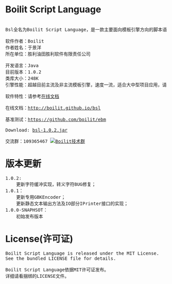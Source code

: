 Boilit Script Language
===
<pre>

Bsl全名为Boilit Script Language，是一款主要面向模板引擎方向的脚本语言。

软件作者：Boilit
作者姓名：于景洋
所在单位：胜利油田胜利软件有限责任公司

开发语言：Java
目前版本：1.0.2
类库大小：248K
引擎性能：超越目前主流及非主流模板引擎，速度一流，适合大中型项目应用，请查看在线文档或基准测试内的测试结果

软件特性：请参考<a href="http://boilit.github.io/bsl">在线文档</a>

在线文档：<a href="http://boilit.github.io/bsl">http://boilit.github.io/bsl</a>

基准测试：<a href="https://github.com/boilit/ebm">https://github.com/boilit/ebm</a>

Download: <a href="http://boilit.github.io/bsl/files/bsl-1.0.2.jar">bsl-1.0.2.jar</a>
    
交流群：109365467 <a target="_blank" href="http://wp.qq.com/wpa/qunwpa?idkey=aa38808704bd813440ca2314873dd634b878b76be392ab0279b005db18be006b"><img border="0" src="http://pub.idqqimg.com/wpa/images/group.png" alt="Boilit技术群" title="Boilit技术群"></a>
</pre>

版本更新
===
<pre>
1.0.2:
    更新字符缓冲实现，转义字符BUG修复；
1.0.1：
    更新专用GBKEncoder；
    更新静态文本输出方法及IO部分IPrinter接口的实现；
1.0.0-SNAPHSOT：
    初始发布版本
</pre>

License(许可证)
===
<pre>
Boilit Script Language is released under the MIT License. 
See the bundled LICENSE file for details.

Boilit Script Language依据MIT许可证发布。
详细请看捆绑的LICENSE文件。
</pre>
